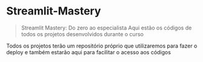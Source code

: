 # Streamlit-Mastery
> Streamlit Mastery: Do zero ao especialista
 Aqui estão os códigos de todos os projetos desenvolvidos durante o curso

 Todos os projetos terão um repositório próprio que utilizaremos para fazer o deploy e também estarão aqui para facilitar o acesso aos códigos
 